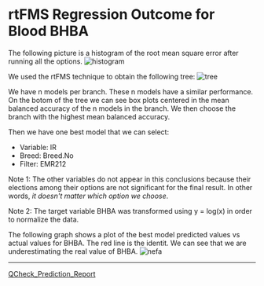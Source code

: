# rtFMS Regression Outcome for Blood BHBA

The following picture is a histogram of the root mean square error after running all the options.
![histogram](https://github.com/JFMandujanoR/QCheck_Prediction_Report/blob/master/Histogram_Numeric_RMSE_GLMNET_BHBA.png)

We used the rtFMS technique to obtain the following tree:
![tree](https://github.com/JFMandujanoR/QCheck_Prediction_Report/blob/master/Tree_Numeric_RMSE_GLMNET_BHBA.png)

We have n models per branch. These n models have a similar performance. On the botom of the tree we can see box plots centered in the mean balanced accuracy of the n models in the branch. We then choose the branch with the highest mean balanced accuracy.

Then we have one best model that we can select:

- Variable: IR
- Breed: Breed.No
- Filter: EMR212

Note 1: The other variables do not appear in this conclusions because their elections among their options are not significant for the final result. In other words, _it doesn't matter which option we choose_.

Note 2: The target variable BHBA was transformed using y = log(x) in order to normalize the data. 

The following graph shows a plot of the best model predicted values vs actual values for BHBA. The red line is the identit. We can see that we are underestimating the real value of BHBA.
![nefa](https://github.com/JFMandujanoR/QCheck_Prediction_Report/blob/master/BHBA.png)
_________________________________________________________________________________________________________________________________
[QCheck_Prediction_Report](https://github.com/JFMandujanoR/QCheck_Prediction_Report)

